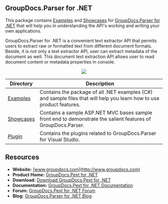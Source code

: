 ## GroupDocs.Parser for .NET

This package contains [Examples](https://github.com/groupdocs-parser/GroupDocs.Parser-for-.NET/tree/master/Examples) and [Showcases](https://github.com/groupdocs-parser/GroupDocs.Parser-for-.NET/tree/master/Showcases) for [GroupDocs.Parser for .NET](https://products.groupdocs.com/parser/net) that will help you in understanding the API's working and writing your own applications.

GroupDocs.Parser for .NET is a convenient text extractor API that permits users to extract raw or formatted text from different document formats. Beside, it is not only a text extractor API, user can extract metadata of the document as well. This document text extraction API allows user to read document content or metadata properties in console.

<p align="center">

  <a title="Download complete GroupDocs.Parser for .NET source code" href="https://codeload.github.com/groupdocs-parser/GroupDocs.Parser-for-.NET/zip/master">
	<img src="https://raw.github.com/AsposeExamples/java-examples-dashboard/master/images/downloadZip-Button-Large.png" />
  </a>
</p>

Directory | Description
--------- | -----------
[Examples](https://github.com/groupdocs-parser/GroupDocs.Parser-for-.NET/tree/master/Examples)  | Contains the package of all .NET examples (C#) and sample files that will help you learn how to use product features. 
[Showcases](https://github.com/groupdocs-parser/GroupDocs.Parser-for-.NET/tree/master/Showcases)  | Contains a sample ASP.NET MVC bases sample front end to demonstrate the salient features of GroupDocs.Parser.
[Plugin](https://github.com/groupdocs-parser/GroupDocs.Parser-for-.NET/tree/master/Plugins)  | Contains the plugins related to GroupDocs.Parser for Visual Studio. 
## Resources

+ **Website:** [www.groupdocs.com](http://www.groupdocs.com)
+ **Product Home:** [GroupDocs.Pext for .NET](https://www.groupdocs.com/products/parser/net)
+ **Download:** [Download GroupDocs.Pext for .NET](https://downloads.groupdocs.com/parser/net)
+ **Documentation:** [GroupDocs.Pext for .NET Documentation](https://docs.groupdocs.com/display/parsernet/Home)
+ **Forum:** [GroupDocs.Pext for .NET Forum](https://forum.groupdocs.com/c/parser)
+ **Blog:** [GroupDocs.Parser for .NET Blog](https://blog.groupdocs.com/category/groupdocs-parser-product-family/)
